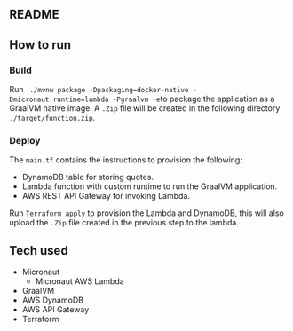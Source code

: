 ## README

## How to run

### Build
Run ` ./mvnw package -Dpackaging=docker-native -Dmicronaut.runtime=lambda -Pgraalvm -e`to package the application as a GraalVM native image. 
A `.Zip` file will be created in the following directory `./target/function.zip`.

### Deploy
The `main.tf` contains the instructions to provision the following:
- DynamoDB table for storing quotes.
- Lambda function with custom runtime to run the GraalVM application.
- AWS REST API Gateway for invoking Lambda.


Run `Terraform apply` to provision the Lambda and DynamoDB, this will also upload the `.Zip` file created in the previous step to the lambda. 



## Tech used
- Micronaut
  - Micronaut AWS Lambda
- GraalVM
- AWS DynamoDB
- AWS API Gateway
- Terraform